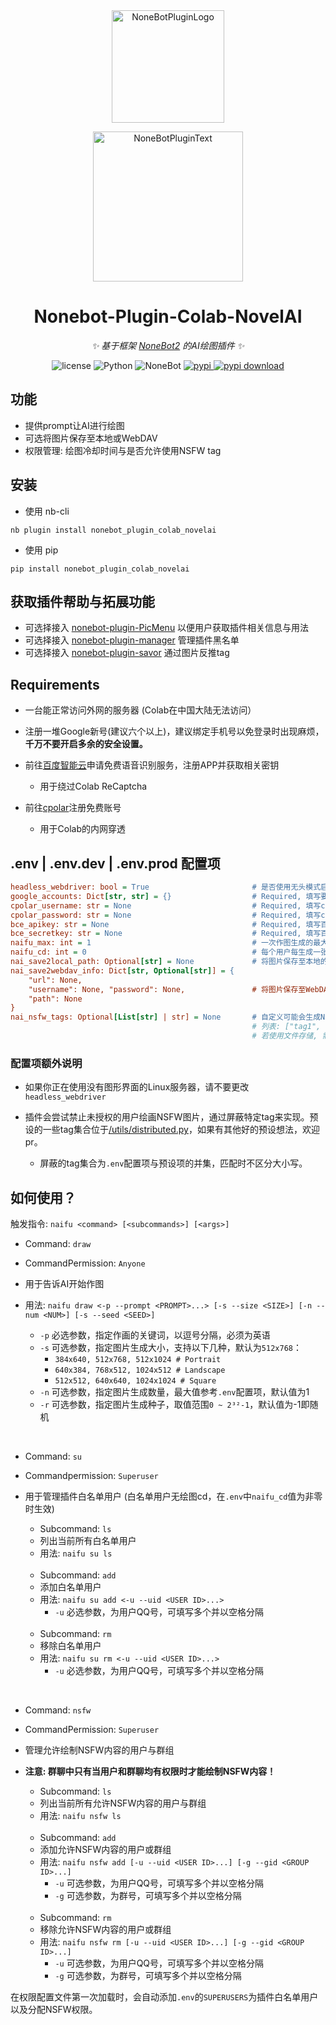 <div align="center">
  <a href="https://v2.nonebot.dev/store"><img src="https://s2.loli.net/2022/06/16/opBDE8Swad5rU3n.png" width="180" height="180" alt="NoneBotPluginLogo"></a>
  <br>
  <p><img src="https://s2.loli.net/2022/06/16/xsVUGRrkbn1ljTD.png" width="240" alt="NoneBotPluginText"></p>
</div>

<div align="center">

# Nonebot-Plugin-Colab-NovelAI

_✨ 基于框架 [NoneBot2](https://v2.nonebot.dev/) 的AI绘图插件 ✨_
  
<p align="center">
  <img src="https://img.shields.io/github/license/EtherLeaF/nonebot-plugin-colab-novelai" alt="license">
  <img src="https://img.shields.io/badge/python-3.8+-blue.svg" alt="Python">
  <img src="https://img.shields.io/badge/nonebot-2.0.0b4+-red.svg" alt="NoneBot">
  <a href="https://pypi.org/project/nonebot-plugin-colab-novelai">
    <img src="https://badgen.net/pypi/v/nonebot-plugin-colab-novelai" alt="pypi">
  </a>
  <a href="https://pypi.python.org/pypi/nonebot-plugin-colab-novelai">
      <img src="https://img.shields.io/pypi/dm/nonebot-plugin-colab-novelai" alt="pypi download">
  </a>
</p>

</div>

## 功能

- 提供prompt让AI进行绘图
- 可选将图片保存至本地或WebDAV
- 权限管理: 绘图冷却时间与是否允许使用NSFW tag

## 安装

- 使用 nb-cli

```
nb plugin install nonebot_plugin_colab_novelai
```

- 使用 pip

```
pip install nonebot_plugin_colab_novelai
```

## 获取插件帮助与拓展功能

- 可选择接入 [nonebot-plugin-PicMenu](https://github.com/hamo-reid/nonebot_plugin_PicMenu) 以便用户获取插件相关信息与用法
- 可选择接入 [nonebot-plugin-manager](https://github.com/nonepkg/nonebot-plugin-manager) 管理插件黑名单
- 可选择接入 [nonebot-plugin-savor](https://github.com/A-kirami/nonebot-plugin-savor) 通过图片反推tag

## Requirements

- 一台能正常访问外网的服务器 (Colab在中国大陆无法访问）

- 注册一堆Google新号(建议六个以上)，建议绑定手机号以免登录时出现麻烦，<b>千万不要开启多余的安全设置。</b>

- 前往[百度智能云](https://ai.baidu.com/tech/speech)申请免费语音识别服务，注册APP并获取相关密钥
  - 用于绕过Colab ReCaptcha

- 前往[cpolar](https://www.cpolar.com/)注册免费账号
  - 用于Colab的内网穿透

## .env | .env.dev | .env.prod 配置项

```ini
headless_webdriver: bool = True                       # 是否使用无头模式启动浏览器
google_accounts: Dict[str, str] = {}                  # Required, 填写要使用的谷歌账密 {"account": "password", ...}
cpolar_username: str = None                           # Required, 填写cpolar账号邮箱
cpolar_password: str = None                           # Required, 填写cpolar账号的密码
bce_apikey: str = None                                # Required, 填写百度智能云的API Key
bce_secretkey: str = None                             # Required, 填写百度智能云的Secret Key
naifu_max: int = 1                                    # 一次作图生成的最大图片数量
naifu_cd: int = 0                                     # 每个用户每生成一张图片的冷却时间
nai_save2local_path: Optional[str] = None             # 将图片保存至本地的存储目录, 不填写则不保存
nai_save2webdav_info: Dict[str, Optional[str]] = {
    "url": None,
    "username": None, "password": None,               # 将图片保存至WebDAV需要的相关配置，不填写则不保存
    "path": None
}
nai_nsfw_tags: Optional[List[str] | str] = None       # 自定义可能会生成NSFW图片的tag, 填写一个列表或者一个文件路径
                                                      # 列表: ["tag1", "tag2", "tag3", ...]
                                                      # 若使用文件存储, 需要将tag以逗号分隔，无需引号。
```

### 配置项额外说明

- 如果你正在使用没有图形界面的Linux服务器，请不要更改```headless_webdriver```

- 插件会尝试禁止未授权的用户绘画NSFW图片，通过屏蔽特定tag来实现。预设的一些tag集合位于[/utils/distributed.py](https://github.com/EtherLeaF/nonebot-plugin-colab-novelai/blob/main/nonebot_plugin_colab_novelai/utils/distributed.py)，如果有其他好的预设想法，欢迎pr。
  - 屏蔽的tag集合为```.env```配置项与预设项的并集，匹配时不区分大小写。

## 如何使用？

触发指令: ```naifu <command> [<subcommands>] [<args>]```

- Command: ```draw```
- CommandPermission: ```Anyone```
- 用于告诉AI开始作图

- 用法: ```naifu draw <-p --prompt <PROMPT>...> [-s --size <SIZE>] [-n --num <NUM>] [-s --seed <SEED>]```
  - ```-p``` 必选参数，指定作画的关键词，以逗号分隔，必须为英语
  - ```-s``` 可选参数，指定图片生成大小，支持以下几种，默认为```512x768```：
    - ```384x640, 512x768, 512x1024 # Portrait```
    - ```640x384, 768x512, 1024x512 # Landscape```
    - ```512x512, 640x640, 1024x1024 # Square```
  - ```-n``` 可选参数，指定图片生成数量，最大值参考```.env```配置项，默认值为1
  - ```-r``` 可选参数，指定图片生成种子，取值范围```0 ~ 2³²-1```，默认值为-1即随机
<br>

- Command: ```su```
- Commandpermission: ```Superuser```
- 用于管理插件白名单用户 (白名单用户无绘图cd，在```.env```中```naifu_cd```值为非零时生效)

  - Subcommand: ```ls```
  - 列出当前所有白名单用户
  - 用法: ```naifu su ls```
  <br>
  
  - Subcommand: ```add```
  - 添加白名单用户
  - 用法: ```naifu su add <-u --uid <USER ID>...>```
    - ```-u``` 必选参数，为用户QQ号，可填写多个并以空格分隔
  <br>
  
  - Subcommand: ```rm```
  - 移除白名单用户
  - 用法: ```naifu su rm <-u --uid <USER ID>...>```
    - ```-u``` 必选参数，为用户QQ号，可填写多个并以空格分隔
<br>
  
- Command: ```nsfw```
- CommandPermission: ```Superuser```
- 管理允许绘制NSFW内容的用户与群组
- <b>注意: 群聊中只有当用户和群聊均有权限时才能绘制NSFW内容！</b>

  - Subcommand: ```ls```
  - 列出当前所有允许NSFW内容的用户与群组
  - 用法: ```naifu nsfw ls```
  <br>
  
  - Subcommand: ```add```
  - 添加允许NSFW内容的用户或群组
  - 用法: ```naifu nsfw add [-u --uid <USER ID>...] [-g --gid <GROUP ID>...]```
    - ```-u``` 可选参数，为用户QQ号，可填写多个并以空格分隔
    - ```-g``` 可选参数，为群号，可填写多个并以空格分隔
  <br>
  
  - Subcommand: ```rm```
  - 移除允许NSFW内容的用户或群组
  - 用法: ```naifu nsfw rm [-u --uid <USER ID>...] [-g --gid <GROUP ID>...]```
    - ```-u``` 可选参数，为用户QQ号，可填写多个并以空格分隔
    - ```-g``` 可选参数，为群号，可填写多个并以空格分隔

在权限配置文件第一次加载时，会自动添加```.env```的```SUPERUSERS```为插件白名单用户以及分配NSFW权限。

